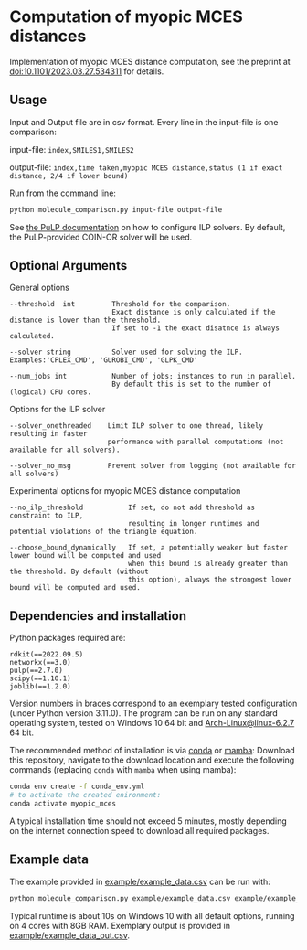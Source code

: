 # Computation of myopic MCES distances

Implementation of myopic MCES distance computation, see the preprint at [doi:10.1101/2023.03.27.534311](https://doi.org/10.1101/2023.03.27.534311) for details.

## Usage

Input and Output file are in csv format. Every line in the input-file is one comparison:

input-file: `index,SMILES1,SMILES2`

output-file: `index,time taken,myopic MCES distance,status (1 if exact distance, 2/4 if lower bound)`

Run from the command line:
```bash
python molecule_comparison.py input-file output-file
```

See [the PuLP documentation](https://coin-or.github.io/pulp/guides/how_to_configure_solvers.html) on how to configure ILP solvers. By default, the PuLP-provided COIN-OR solver will be used.

## Optional Arguments

General options
```
--threshold  int         Threshold for the comparison.
                         Exact distance is only calculated if the distance is lower than the threshold.
                         If set to -1 the exact disatnce is always calculated.

--solver string          Solver used for solving the ILP. Examples:'CPLEX_CMD', 'GUROBI_CMD', 'GLPK_CMD'

--num_jobs int           Number of jobs; instances to run in parallel.
                         By default this is set to the number of (logical) CPU cores.
```

Options for the ILP solver
```
--solver_onethreaded    Limit ILP solver to one thread, likely resulting in faster
                        performance with parallel computations (not available for all solvers).

--solver_no_msg         Prevent solver from logging (not available for all solvers)

```

Experimental options for myopic MCES distance computation
```
--no_ilp_threshold           If set, do not add threshold as constraint to ILP,
                             resulting in longer runtimes and potential violations of the triangle equation.

--choose_bound_dynamically   If set, a potentially weaker but faster lower bound will be computed and used
                             when this bound is already greater than the threshold. By default (without
                             this option), always the strongest lower bound will be computed and used.
```


## Dependencies and installation

Python packages required are:
```
rdkit(==2022.09.5)
networkx(==3.0)
pulp(==2.7.0)
scipy(==1.10.1)
joblib(==1.2.0)
```
Version numbers in braces correspond to an exemplary tested configuration (under Python version 3.11.0).
The program can be run on any standard operating system, tested on Windows 10 64 bit and Arch-Linux@linux-6.2.7 64 bit.

The recommended method of installation is via [conda](https://docs.conda.io/en/latest/miniconda.html) or [mamba](https://github.com/mamba-org/mamba):
Download this repository, navigate to the download location and execute the following commands (replacing `conda` with `mamba` when using mamba):
```bash
conda env create -f conda_env.yml
# to activate the created enironment:
conda activate myopic_mces
```

A typical installation time should not exceed 5 minutes, mostly depending on the internet connection speed to download all required packages.

## Example data

The example provided in [example/example_data.csv](example/example_data.csv) can be run with:

```bash
python molecule_comparison.py example/example_data.csv example/example_data_out.csv
```

Typical runtime is about 10s on Windows 10 with all default options, running on 4 cores with 8GB RAM. Exemplary output is provided in [example/example_data_out.csv](example/example_data_out.csv).
